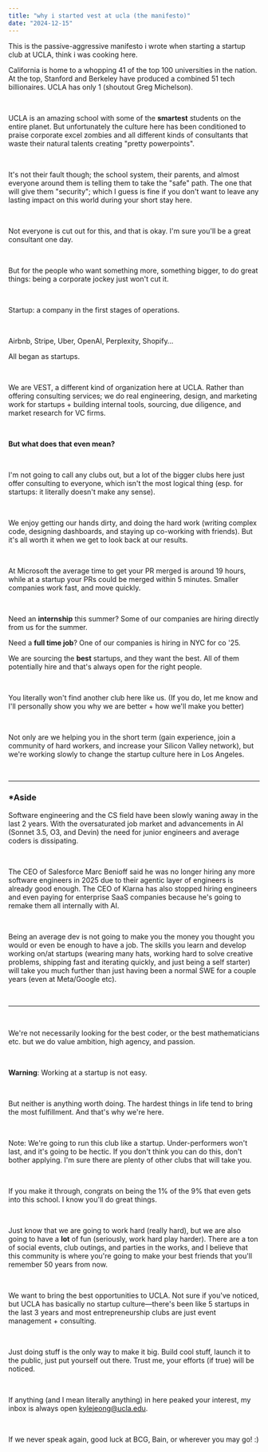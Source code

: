 ```yaml
---
title: "why i started vest at ucla (the manifesto)"
date: "2024-12-15"
---
```


This is the passive-aggressive manifesto i wrote when starting a startup club at UCLA, think i was cooking here. 

California is home to a whopping 41 of the top 100 universities in the nation. At the top, Stanford and Berkeley have produced a combined 51 tech billionaires. UCLA has only 1 (shoutout Greg Michelson).

<br/>

UCLA is an amazing school with some of the **smartest** students on the entire planet. But unfortunately the culture here has been conditioned to praise corporate excel zombies and all different kinds of consultants that waste their natural talents creating "pretty powerpoints". 

<br/>

It's not their fault though; the school system, their parents, and almost everyone around them is telling them to take the "safe" path. The one that will give them "security"; which I guess is fine if you don't want to leave any lasting impact on this world during your short stay here. 

<br/>

Not everyone is cut out for this, and that is okay. I'm sure you'll be a great consultant one day. 

<br/>

But for the people who want something more, something bigger, to do great things: being a corporate jockey just won't cut it. 

<br/>

Startup: a company in the first stages of operations. 

<br/>

Airbnb, Stripe, Uber, OpenAI, Perplexity, Shopify…

All began as startups. 

<br/>

We are VEST, a different kind of organization here at UCLA. Rather than offering consulting services; we do real engineering, design, and marketing work for startups + building internal tools, sourcing, due diligence, and market research for VC firms.  

<br/>

**But what does that even mean?**

<br/>

I'm not going to call any clubs out, but a lot of the bigger clubs here just offer consulting to everyone, which isn't the most logical thing (esp. for startups: it literally doesn't make any sense).

<br/>

We enjoy getting our hands dirty, and doing the hard work (writing complex code, designing dashboards, and staying up co-working with friends). But it's all worth it when we get to look back at our results. 

<br/>

At Microsoft the average time to get your PR merged is around 19 hours, while at a startup your PRs could be merged within 5 minutes. Smaller companies work fast, and move quickly. 

<br/>

Need an **internship** this summer? Some of our companies are hiring directly from us for the summer. 

Need a **full time job**? One of our companies is hiring in NYC for co '25. 

We are sourcing the **best** startups, and they want the best. All of them potentially hire and that's always open for the right people.

<br/>

You literally won't find another club here like us. (If you do, let me know and I'll personally show you why we are better + how we'll make you better)

<br/>

Not only are we helping you in the short term (gain experience, join a community of hard workers, and increase your Silicon Valley network), but we're working slowly to change the startup culture here in Los Angeles. 

<br/>

---

### *Aside 

Software engineering and the CS field have been slowly waning away in the last 2 years. With the oversaturated job market and advancements in AI (Sonnet 3.5, O3, and Devin) the need for junior engineers and average coders is dissipating.

<br/>

The CEO of Salesforce Marc Benioff said he was no longer hiring any more software engineers in 2025 due to their agentic layer of engineers is already good enough. The CEO of Klarna has also stopped hiring engineers and even paying for enterprise SaaS companies because he's going to remake them all internally with AI. 

<br/>

Being an average dev is not going to make you the money you thought you would or even be enough to have a job. The skills you learn and develop working on/at startups (wearing many hats, working hard to solve creative problems, shipping fast and iterating quickly, and just being a self starter) will take you much further than just having been a normal SWE for a couple years (even at Meta/Google etc). 

<br/>

---

<br/>

We're not necessarily looking for the best coder, or the best mathematicians etc. but we do value ambition, high agency, and passion.

<br/>

**Warning**: Working at a startup is not easy.

<br/>

But neither is anything worth doing. The hardest things in life tend to bring the most fulfillment. And that's why we're here.

<br/>

Note: We're going to run this club like a startup. Under-performers won't last, and it's going to be hectic. If you don't think you can do this, don't bother applying. I'm sure there are plenty of other clubs that will take you. 

<br/>

If you make it through, congrats on being the 1% of the 9% that even gets into this school. I know you'll do great things. 

<br/>

Just know that we are going to work hard (really hard), but we are also going to have a **lot** of fun (seriously, work hard play harder). There are a ton of social events, club outings, and parties in the works, and I believe that this community is where you're going to make your best friends that you'll remember 50 years from now. 

<br/>

We want to bring the best opportunities to UCLA. Not sure if you've noticed, but UCLA has basically no startup culture—there's been like 5 startups in the last 3 years and most entrepreneurship clubs are just event management + consulting. 

<br/>

Just doing stuff is the only way to make it big. Build cool stuff, launch it to the public, just put yourself out there. Trust me, your efforts (if true) will be noticed. 

<br/>

If anything (and I mean literally anything) in here peaked your interest, my inbox is always open kylejeong@ucla.edu.

<br/>

If we never speak again, good luck at BCG, Bain, or wherever you may go! :)
